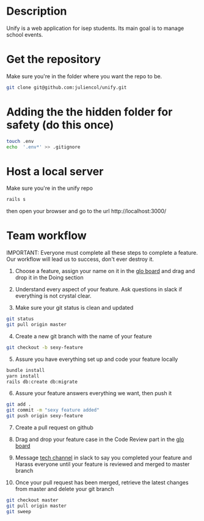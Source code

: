 # Description
Unify is a web application for isep students. Its main goal is to manage school events.

# Get the repository
Make sure you're in the folder where you want the repo to be.
```bash
git clone git@github.com:juliencol/unify.git
```

# Adding the the hidden folder for safety (do this once)
```bash 
touch .env
echo  '.env*' >> .gitignore
``` 

# Host a local server
Make sure you're in the unify repo
```bash 
rails s
```
then open your browser and go to the url http://localhost:3000/

# Team workflow
IMPORTANT: Everyone must complete all these steps to complete a feature. Our workflow will lead us to success, don't ever destroy it. 

1. Choose a feature, assign your name on it in the [glo board](https://app.gitkraken.com/glo/board/XftSI3ieeQAQ582N) and drag and drop it in the Doing section </br>

2. Understand every aspect of your feature. Ask questions in slack if everything is not crystal clear. </br>

3. Make sure your git status is clean and updated
```bash 
git status
git pull origin master
``` 

4. Create a new git branch with the name of your feature
```bash 
git checkout -b sexy-feature
```

5. Assure you have everything set up and code your feature locally </br>
```bash
bundle install
yarn install
rails db:create db:migrate
```

6. Assure your feature answers everything we want, then push it
```bash
git add .
git commit -m "sexy feature added"
git push origin sexy-feature
```

7. Create a pull request on github </br>

8. Drag and drop your feature case in the Code Review part in the [glo board](https://app.gitkraken.com/glo/board/XftSI3ieeQAQ582N) </br>

9. Message [tech channel](https://app.slack.com/client/TKF4P6WH4/CKF69AQMC) in slack to say you completed your feature and Harass everyone until your feature is reviewed and merged to master branch

10. Once your pull request has been merged, retrieve the latest changes from master and delete your git branch 
```bash
git checkout master
git pull origin master
git sweep
```
